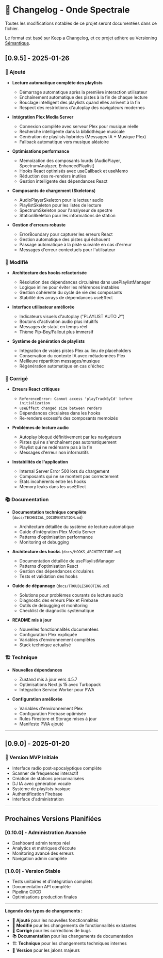 # 📝 Changelog - Onde Spectrale

Toutes les modifications notables de ce projet seront documentées dans ce fichier.

Le format est basé sur [Keep a Changelog](https://keepachangelog.com/fr/1.0.0/),
et ce projet adhère au [Versioning Sémantique](https://semver.org/spec/v2.0.0.html).

## [0.9.5] - 2025-01-26

### 🎵 Ajouté
- **Lecture automatique complète des playlists**
  - Démarrage automatique après la première interaction utilisateur
  - Enchaînement automatique des pistes à la fin de chaque lecture
  - Bouclage intelligent des playlists quand elles arrivent à la fin
  - Respect des restrictions d'autoplay des navigateurs modernes

- **Intégration Plex Media Server**
  - Connexion complète avec serveur Plex pour musique réelle
  - Recherche intelligente dans la bibliothèque musicale
  - Génération de playlists hybrides (Messages IA + Musique Plex)
  - Fallback automatique vers musique aléatoire

- **Optimisations performance**
  - Memoization des composants lourds (AudioPlayer, SpectrumAnalyzer, EnhancedPlaylist)
  - Hooks React optimisés avec useCallback et useMemo
  - Réduction des re-renders inutiles
  - Gestion intelligente des dépendances React

- **Composants de chargement (Skeletons)**
  - AudioPlayerSkeleton pour le lecteur audio
  - PlaylistSkeleton pour les listes de lecture
  - SpectrumSkeleton pour l'analyseur de spectre
  - StationSkeleton pour les informations de station

- **Gestion d'erreurs robuste**
  - ErrorBoundary pour capturer les erreurs React
  - Gestion automatique des pistes qui échouent
  - Passage automatique à la piste suivante en cas d'erreur
  - Messages d'erreur contextuels pour l'utilisateur

### 🔧 Modifié
- **Architecture des hooks refactorisée**
  - Résolution des dépendances circulaires dans usePlaylistManager
  - Logique inline pour éviter les références instables
  - Gestion cohérente du cycle de vie des composants
  - Stabilité des arrays de dépendances useEffect

- **Interface utilisateur améliorée**
  - Indicateurs visuels d'autoplay ("PLAYLIST AUTO ♪")
  - Boutons d'activation audio plus intuitifs
  - Messages de statut en temps réel
  - Thème Pip-Boy/Fallout plus immersif

- **Système de génération de playlists**
  - Intégration de vraies pistes Plex au lieu de placeholders
  - Conservation du contexte IA avec métadonnées Plex
  - Meilleure répartition messages/musique
  - Régénération automatique en cas d'échec

### 🐛 Corrigé
- **Erreurs React critiques**
  - `ReferenceError: Cannot access 'playTrackById' before initialization`
  - `useEffect changed size between renders` 
  - Dépendances circulaires dans les hooks
  - Re-renders excessifs des composants memoizés

- **Problèmes de lecture audio**
  - Autoplay bloqué définitivement par les navigateurs
  - Pistes qui ne s'enchaînent pas automatiquement
  - Playlist qui ne redémarre pas à la fin
  - Messages d'erreur non informatifs

- **Instabilités de l'application**
  - Internal Server Error 500 lors du chargement
  - Composants qui ne se montent pas correctement
  - États incohérents entre les hooks
  - Memory leaks dans les useEffect

### 📚 Documentation
- **Documentation technique complète** (`docs/TECHNICAL_DOCUMENTATION.md`)
  - Architecture détaillée du système de lecture automatique
  - Guide d'intégration Plex Media Server
  - Patterns d'optimisation performance
  - Monitoring et debugging

- **Architecture des hooks** (`docs/HOOKS_ARCHITECTURE.md`)
  - Documentation détaillée de usePlaylistManager
  - Patterns d'optimisation React
  - Gestion des dépendances circulaires
  - Tests et validation des hooks

- **Guide de dépannage** (`docs/TROUBLESHOOTING.md`)
  - Solutions pour problèmes courants de lecture audio
  - Diagnostic des erreurs Plex et Firebase
  - Outils de debugging et monitoring
  - Checklist de diagnostic systématique

- **README mis à jour**
  - Nouvelles fonctionnalités documentées
  - Configuration Plex expliquée
  - Variables d'environnement complètes
  - Stack technique actualisé

### 🏗️ Technique
- **Nouvelles dépendances**
  - Zustand mis à jour vers 4.5.7
  - Optimisations Next.js 15 avec Turbopack
  - Intégration Service Worker pour PWA

- **Configuration améliorée**
  - Variables d'environnement Plex
  - Configuration Firebase optimisée
  - Rules Firestore et Storage mises à jour
  - Manifeste PWA ajouté

---

## [0.9.0] - 2025-01-20

### 🎉 Version MVP Initiale
- Interface radio post-apocalyptique complète
- Scanner de fréquences interactif
- Création de stations personnalisées
- DJ IA avec génération vocale
- Système de playlists basique
- Authentification Firebase
- Interface d'administration

---

## Prochaines Versions Planifiées

### [0.10.0] - Administration Avancée
- Dashboard admin temps réel
- Analytics et métriques d'écoute
- Monitoring avancé des erreurs
- Navigation admin complète

### [1.0.0] - Version Stable
- Tests unitaires et d'intégration complets
- Documentation API complète
- Pipeline CI/CD
- Optimisations production finales

---

**Légende des types de changements :**
- 🎵 **Ajouté** pour les nouvelles fonctionnalités
- 🔧 **Modifié** pour les changements de fonctionnalités existantes  
- 🐛 **Corrigé** pour les corrections de bugs
- 📚 **Documentation** pour les changements de documentation
- 🏗️ **Technique** pour les changements techniques internes
- 🎉 **Version** pour les jalons majeurs